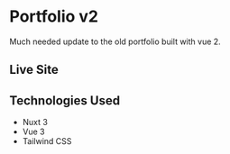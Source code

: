 
# Portfolio v2
Much needed update to the old portfolio built with vue 2.

## Live Site


## Technologies Used
- Nuxt 3
- Vue 3
- Tailwind CSS
